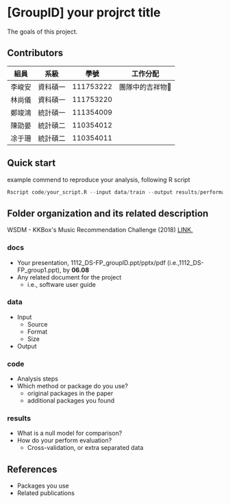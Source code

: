 # [GroupID] your projrct title
The goals of this project.

## Contributors
|組員|系級|學號|工作分配|
|-|-|-|-|
|李峻安|資科碩一|111753222|團隊中的吉祥物🐇| 
|林尚儀|資科碩一|111753220||
|鄭竣鴻|統計碩一|111354009||
|陳劭晏|統計碩二|110354012||
|凃于珊|統計碩二|110354011||

## Quick start
example commend  to reproduce your analysis,
following R script
```R
Rscript code/your_script.R --input data/train --output results/performance.tsv
```

## Folder organization and its related description
WSDM - KKBox's Music Recommendation Challenge (2018) 
[LINK.](https://www.kaggle.com/competitions/kkbox-music-recommendation-challenge) 
### docs
* Your presentation, 1112_DS-FP_groupID.ppt/pptx/pdf (i.e.,1112_DS-FP_group1.ppt), by **06.08**
* Any related document for the project
  * i.e., software user guide

### data
* Input
  * Source
  * Format
  * Size 
* Output

### code
* Analysis steps
* Which method or package do you use? 
  * original packages in the paper
  * additional packages you found

### results
* What is a null model for comparison?
* How do your perform evaluation?
  * Cross-validation, or extra separated data

## References
* Packages you use
* Related publications
